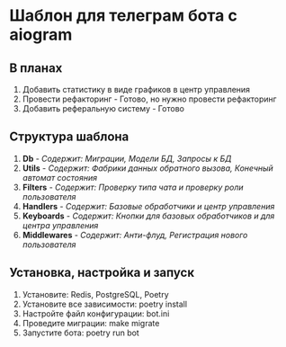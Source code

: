 # Шаблон для телеграм бота с aiogram

## В планах
1. Добавить статистику в виде графиков в центр управления
2. Провести рефакторинг - Готово, но нужно провести рефакторинг
3. Добавить реферальную систему - Готово

## Структура шаблона
1. **Db** - *Содержит: Миграции, Модели БД, Запросы к БД*
2. **Utils** - *Содержит: Фабрики данных обратного вызова, Конечный автомат состояния*
3. **Filters** - *Содержит: Проверку типа чата и проверку роли пользователя*
4. **Handlers** - *Содержит: Базовые обработчики и центр управления*
5. **Keyboards** - *Содержит: Кнопки для базовых обработчиков и для центра управления*
6. **Middlewares** - *Содержит: Анти-флуд, Регистрация нового пользователя*

## Установка, настройка и запуск
1. Установите: Redis, PostgreSQL, Poetry
2. Установите все зависимости: poetry install
3. Настройте файл конфигурации: bot.ini
4. Проведите миграции: make migrate
5. Запустите бота: poetry run bot
